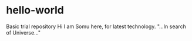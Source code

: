 # hello-world
Basic trial repository
Hi I am Somu here, for latest technology. "...In search of Universe..."
